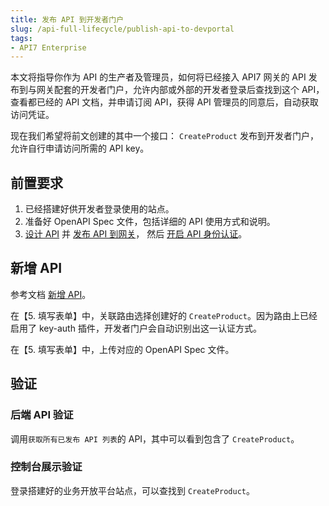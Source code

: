```yaml
---
title: 发布 API 到开发者门户
slug: /api-full-lifecycle/publish-api-to-devportal
tags:
- API7 Enterprise
---
```


本文将指导你作为 API 的生产者及管理员，如何将已经接入 API7 网关的 API 发布到与网关配套的开发者门户，允许内部或外部的开发者登录后查找到这个 API，查看都已经的 API 文档，并申请订阅 API，获得 API 管理员的同意后，自动获取访问凭证。

现在我们希望将前文创建的其中一个接口： `CreateProduct` 发布到开发者门户，允许自行申请访问所需的 API key。

## 前置要求

1. 已经搭建好供开发者登录使用的站点。
2. 准备好 OpenAPI Spec 文件，包括详细的 API 使用方式和说明。
3. [设计 API](https://docs.apiseven.com/enterprise/api-full-lifecycle/design-apis) 并 [发布 API 到网关](https://docs.apiseven.com/enterprise/api-full-lifecycle/publish-apis)， 然后 [开启 API 身份认证](https://docs.apiseven.com/enterprise/api-full-lifecycle/api-authentication)。

## 新增 API

参考文档 [新增 API](https://docs.apiseven.com/enterprise/user-manual/devportal/api#新增API)。

在【5. 填写表单】中，关联路由选择创建好的 `CreateProduct`。因为路由上已经启用了 key-auth 插件，开发者门户会自动识别出这一认证方式。

在【5. 填写表单】中，上传对应的 OpenAPI Spec 文件。

## 验证

### 后端 API 验证

调用`获取所有已发布 API 列表`的 API，其中可以看到包含了 `CreateProduct`。

### 控制台展示验证

登录搭建好的业务开放平台站点，可以查找到 `CreateProduct`。
